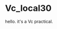 # Vc_local30
<html>
<head>
    <body>
        hello.
        it's a Vc practical.
    </body>
</head>
</html>
